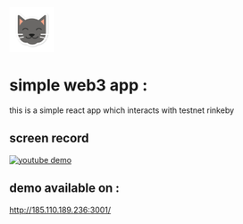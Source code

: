 <img src="https://raw.githubusercontent.com/danial2026/simple-web3-app/main/src/assets/cat-icon.png" width="80" height="80">

# simple web3 app :
this is a simple react app which interacts with testnet rinkeby
  
## screen record
[![youtube demo](https://i.ytimg.com/vi/vjhklxvBgjs/maxresdefault.jpg)](https://www.youtube.com/watch?v=vjhklxvBgjs)

## demo available on :
http://185.110.189.236:3001/

